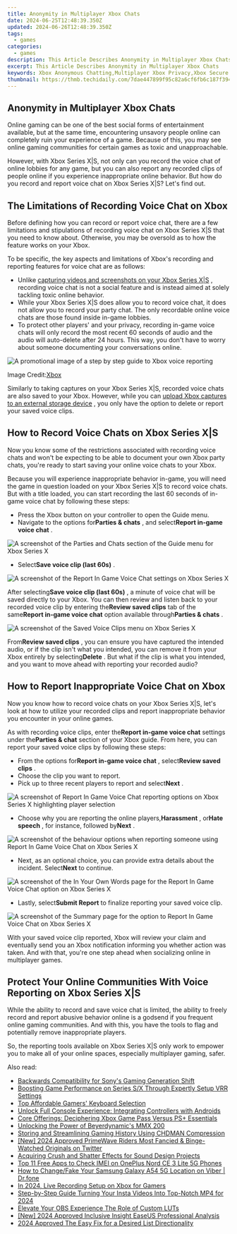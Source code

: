 ```yaml
---
title: Anonymity in Multiplayer Xbox Chats
date: 2024-06-25T12:48:39.350Z
updated: 2024-06-26T12:48:39.350Z
tags:
  - games
categories:
  - games
description: This Article Describes Anonymity in Multiplayer Xbox Chats
excerpt: This Article Describes Anonymity in Multiplayer Xbox Chats
keywords: Xbox Anonymous Chatting,Multiplayer Xbox Privacy,Xbox Secure Communication,Online Gaming Anonymity,Xbox Private Messaging,Hidden Player Conversations,Stealthy Gamers' Talk
thumbnail: https://thmb.techidaily.com/7dae447899f95c82a6cf6fb6c187f3946b55a92e5def14d160bc07a7e668b288.jpg
---
```


## Anonymity in Multiplayer Xbox Chats

 Online gaming can be one of the best social forms of entertainment available, but at the same time, encountering unsavory people online can completely ruin your experience of a game. Because of this, you may see online gaming communities for certain games as toxic and unapproachable.

 However, with Xbox Series X|S, not only can you record the voice chat of online lobbies for any game, but you can also report any recorded clips of people online if you experience inappropriate online behavior. But how do you record and report voice chat on Xbox Series X|S? Let's find out.

## The Limitations of Recording Voice Chat on Xbox

 Before defining how you can record or report voice chat, there are a few limitations and stipulations of recording voice chat on Xbox Series X|S that you need to know about. Otherwise, you may be oversold as to how the feature works on your Xbox.

 To be specific, the key aspects and limitations of Xbox's recording and reporting features for voice chat are as follows:

* Unlike [capturing videos and screenshots on your Xbox Series X|S](https://www.makeuseof.com/capture-share-screenshots-videos-xbox-series-x/) , recording voice chat is not a social feature and is instead aimed at solely tackling toxic online behavior.
* While your Xbox Series X|S does allow you to record voice chat, it does not allow you to record your party chat. The only recordable online voice chats are those found inside in-game lobbies.
* To protect other players' and your privacy, recording in-game voice chats will only record the most recent 60 seconds of audio and the audio will auto-delete after 24 hours. This way, you don't have to worry about someone documenting your conversations online.

![A promotional image of a step by step guide to Xbox voice reporting](https://static1.makeuseofimages.com/wordpress/wp-content/uploads/2023/09/stock.jpg)

 Image Credit:[Xbox](https://news.xbox.com/en-us/2023/07/12/xbox-voice-reporting-feature/)

 Similarly to taking captures on your Xbox Series X|S, recorded voice chats are also saved to your Xbox. However, while you can [upload Xbox captures to an external storage device](https://www.makeuseof.com/how-to-copy-xbox-game-captures-to-external-storage/) , you only have the option to delete or report your saved voice clips.

## How to Record Voice Chats on Xbox Series X|S

 Now you know some of the restrictions associated with recording voice chats and won't be expecting to be able to document your own Xbox party chats, you're ready to start saving your online voice chats to your Xbox.

 Because you will experience inappropriate behavior in-game, you will need the game in question loaded on your Xbox Series X|S to record voice chats. But with a title loaded, you can start recording the last 60 seconds of in-game voice chat by following these steps:

* Press the Xbox button on your controller to open the Guide menu.
* Navigate to the options for**Parties & chats** , and select**Report in-game voice chat** .

![A screenshot of the Parties and Chats section of the Guide menu for Xbox Series X](https://static1.makeuseofimages.com/wordpress/wp-content/uploads/2023/09/guide-menu.jpg)

* Select**Save voice clip (last 60s)** .

![A screenshot of the Report In Game Voice Chat settings on Xbox Series X](https://static1.makeuseofimages.com/wordpress/wp-content/uploads/2023/09/save-voice-clip.jpg)

 After selecting**Save voice clip (last 60s)** , a minute of voice chat will be saved directly to your Xbox. You can then review and listen back to your recorded voice clip by entering the**Review saved clips** tab of the same**Report in-game voice chat** option available through**Parties & chats** .

![A screenshot of the Saved Voice Clips menu on Xbox Series X](https://static1.makeuseofimages.com/wordpress/wp-content/uploads/2023/09/saved-voice-clips.jpg)

 From**Review saved clips** , you can ensure you have captured the intended audio, or if the clip isn't what you intended, you can remove it from your Xbox entirely by selecting**Delete** . But what if the clip is what you intended, and you want to move ahead with reporting your recorded audio?

## How to Report Inappropriate Voice Chat on Xbox

 Now you know how to record voice chats on your Xbox Series X|S, let's look at how to utilize your recorded clips and report inappropriate behavior you encounter in your online games.

 As with recording voice clips, enter the**Report in-game voice chat** settings under the**Parties & chat** section of your Xbox guide. From here, you can report your saved voice clips by following these steps:

* From the options for**Report in-game voice chat** , select**Review saved clips** .
* Choose the clip you want to report.
* Pick up to three recent players to report and select**Next** .

![A screenshot of Report In Game Voice Chat reporting options on Xbox Series X highlighting player selection](https://static1.makeuseofimages.com/wordpress/wp-content/uploads/2023/09/choose-players.jpg)

* Choose why you are reporting the online players,**Harassment** , or**Hate speech** , for instance, followed by**Next** .

![A screenshot of the behaviour options when reporting someone using Report In Game Voice Chat on Xbox Series X](https://static1.makeuseofimages.com/wordpress/wp-content/uploads/2023/09/report-categories.jpg)

* Next, as an optional choice, you can provide extra details about the incident. Select**Next** to continue.

![A screenshot of the In Your Own Words page for the Report In Game Voice Chat option on Xbox Series X](https://static1.makeuseofimages.com/wordpress/wp-content/uploads/2023/09/extra-info.jpg)

* Lastly, select**Submit Report** to finalize reporting your saved voice clip.

![A screenshot of the Summary page for the option to Report In Game Voice Chat on Xbox Series X](https://static1.makeuseofimages.com/wordpress/wp-content/uploads/2023/09/finaliaze.jpg)

 With your saved voice clip reported, Xbox will review your claim and eventually send you an Xbox notification informing you whether action was taken. And with that, you're one step ahead when socializing online in multiplayer games.

## Protect Your Online Communities With Voice Reporting on Xbox Series X|S

 While the ability to record and save voice chat is limited, the ability to freely record and report abusive behavior online is a godsend if you frequent online gaming communities. And with this, you have the tools to flag and potentially remove inappropriate players.

 So, the reporting tools available on Xbox Series X|S only work to empower you to make all of your online spaces, especially multiplayer gaming, safer.


<ins class="adsbygoogle"
     style="display:block"
     data-ad-format="autorelaxed"
     data-ad-client="ca-pub-7571918770474297"
     data-ad-slot="1223367746"></ins>



<ins class="adsbygoogle"
     style="display:block"
     data-ad-client="ca-pub-7571918770474297"
     data-ad-slot="8358498916"
     data-ad-format="auto"
     data-full-width-responsive="true"></ins>

<span class="atpl-alsoreadstyle">Also read:</span>
<div><ul>
<li><a href="https://games-able.techidaily.com/backwards-compatibility-for-sonys-gaming-generation-shift/"><u>Backwards Compatibility for Sony's Gaming Generation Shift</u></a></li>
<li><a href="https://games-able.techidaily.com/boosting-game-performance-on-series-sx-through-expertly-setup-vrr-settings/"><u>Boosting Game Performance on Series S/X Through Expertly Setup VRR Settings</u></a></li>
<li><a href="https://games-able.techidaily.com/top-affordable-gamers-keyboard-selection/"><u>Top Affordable Gamers' Keyboard Selection</u></a></li>
<li><a href="https://games-able.techidaily.com/unlock-full-console-experience-integrating-controllers-with-androids/"><u>Unlock Full Console Experience: Integrating Controllers with Androids</u></a></li>
<li><a href="https://games-able.techidaily.com/core-offerings-deciphering-xbox-game-pass-versus-psplus-essentials/"><u>Core Offerings: Deciphering Xbox Game Pass Versus PS+ Essentials</u></a></li>
<li><a href="https://games-able.techidaily.com/unlocking-the-power-of-beyerdynamics-mmx-200/"><u>Unlocking the Power of Beyerdynamic's MMX 200</u></a></li>
<li><a href="https://games-able.techidaily.com/storing-and-streamlining-gaming-history-using-chdman-compression/"><u>Storing and Streamlining Gaming History Using CHDMAN Compression</u></a></li>
<li><a href="https://twitter-videos.techidaily.com/new-2024-approved-primewave-riders-most-fancied-and-binge-watched-originals-on-twitter/"><u>[New] 2024 Approved  PrimeWave Riders  Most Fancied & Binge-Watched Originals on Twitter</u></a></li>
<li><a href="https://audio-shaping.techidaily.com/acquiring-crush-and-shatter-effects-for-sound-design-projects/"><u>Acquiring Crush and Shatter Effects for Sound Design Projects</u></a></li>
<li><a href="https://sim-unlock.techidaily.com/top-11-free-apps-to-check-imei-on-oneplus-nord-ce-3-lite-5g-phones-by-drfone-android/"><u>Top 11 Free Apps to Check IMEI on OnePlus Nord CE 3 Lite 5G Phones</u></a></li>
<li><a href="https://location-social.techidaily.com/how-to-changefake-your-samsung-galaxy-a54-5g-location-on-viber-drfone-by-drfone-virtual-android/"><u>How to Change/Fake Your Samsung Galaxy A54 5G Location on Viber | Dr.fone</u></a></li>
<li><a href="https://screen-activity-recording.techidaily.com/in-2024-live-recording-setup-on-xbox-for-gamers/"><u>In 2024, Live Recording Setup on Xbox for Gamers</u></a></li>
<li><a href="https://instagram-clips.techidaily.com/step-by-step-guide-turning-your-insta-videos-into-top-notch-mp4-for-2024/"><u>Step-by-Step Guide  Turning Your Insta Videos Into Top-Notch MP4 for 2024</u></a></li>
<li><a href="https://extra-tips.techidaily.com/elevate-your-obs-experience-the-role-of-custom-luts/"><u>Elevate Your OBS Experience  The Role of Custom LUTs</u></a></li>
<li><a href="https://desktop-recording.techidaily.com/new-2024-approved-inclusive-insight-easeus-professional-analysis/"><u>[New] 2024 Approved  Inclusive Insight  EaseUS Professional Analysis</u></a></li>
<li><a href="https://youtube-stream.techidaily.com/2024-approved-the-easy-fix-for-a-desired-list-directionality/"><u>2024 Approved  The Easy Fix for a Desired List Directionality</u></a></li>
</ul></div>
